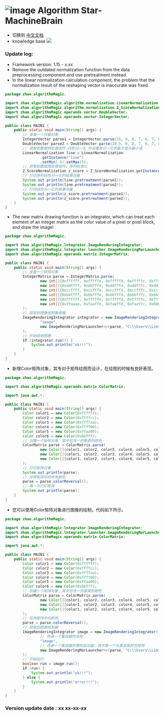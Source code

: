 # ![image](https://user-images.githubusercontent.com/113756063/194830221-abe24fcc-484b-4769-b3b7-ec6d8138f436.png) Algorithm Star-MachineBrain

- 切换到 [中文文档](https://github.com/BeardedManZhao/algorithmStar/blob/main/src_code/update/1.14_1.15-Chinese.md)
- knowledge base
  <a href="https://github.com/BeardedManZhao/algorithmStar/blob/main/KnowledgeDocument/knowledge%20base.md">
  <img src = "https://user-images.githubusercontent.com/113756063/194832492-f8c184c1-55e8-4f16-943a-34b99ac751d4.png"/>
  </a>

### Update log:

* Framework version: 1.15 - x.xx
* Remove the outdated normalization function from the data preprocessing component and use pretreatment instead.
* In the linear normalization calculation component, the problem that the normalization result of the reshaping vector
  is inaccurate was fixed.

```java
package zhao.algorithmMagic;

import zhao.algorithmMagic.algorithm.normalization.LinearNormalization;
import zhao.algorithmMagic.algorithm.normalization.Z_ScoreNormalization;
import zhao.algorithmMagic.operands.vector.DoubleVector;
import zhao.algorithmMagic.operands.vector.IntegerVector;

public class MAIN1 {
    public static void main(String[] args) {
        // 准备一个向量对象
        IntegerVector parse1 = IntegerVector.parse(15, 9, 8, 7, 6, 7, 8, 9, 10);
        DoubleVector parse2 = DoubleVector.parse(10.5, 9, 8, 7, 6, 7, 8, 9, 10);
        // 获取到数据预处理组件 线性归一化 并设置其归一化的最大值与最小值
        LinearNormalization line = LinearNormalization
                .getInstance("line")
                .setMin(-5).setMax(5);
        // 获取到数据预处理组件，序列标准化
        Z_ScoreNormalization z_score = Z_ScoreNormalization.getInstance("z_Score");
        // 打印序列线性归一化的结果向量
        System.out.println(line.pretreatment(parse1));
        System.out.println(line.pretreatment(parse2));
        // 打印线性归一化的结果向量
        System.out.println(z_score.pretreatment(parse1));
        System.out.println(z_score.pretreatment(parse2));
    }
}
```

* The new matrix drawing function is an integrator, which can treat each element of an integer matrix as the color value
  of a pixel or pixel block, and draw the image!

```java
package zhao.algorithmMagic;

import zhao.algorithmMagic.lntegrator.ImageRenderingIntegrator;
import zhao.algorithmMagic.lntegrator.launcher.ImageRenderingMarLauncher;
import zhao.algorithmMagic.operands.matrix.IntegerMatrix;

public class MAIN1 {
    public static void main(String[] args) {
        // 准备一个矩阵对象
        IntegerMatrix parse = IntegerMatrix.parse(
                new int[]{0xffffff, 0xfffffe, 0xfffffd, 0xfffffc, 0xfffffb},
                new int[]{0xddffff, 0xddfffe, 0xddfffd, 0xddfffc, 0xddfffb},
                new int[]{0xccffff, 0xccfffe, 0xccfffd, 0xccfffc, 0xccfffb},
                new int[]{0xbbffff, 0xbbfffe, 0xbbfffd, 0xbbfffc, 0xbbfffb},
                new int[]{0xffffff, 0xfffffe, 0xfffffd, 0xfffffc, 0xfffffb},
                new int[]{0xffaaaa, 0xfaaffe, 0xfaaffd, 0xfaaffc, 0x000000}
        );
        // 获取到图像绘制集成器
        ImageRenderingIntegrator integrator = new ImageRenderingIntegrator(
                "image",
                new ImageRenderingMarLauncher<>(parse, "C:\\Users\\Liming\\Desktop\\fsdownload\\test1.jpg")
        );
        // 开始绘制图像
        if (integrator.run()) {
            System.out.println("ok!!!");
        }
    }
}
```

* 新增Color矩阵对象，其专对于矩阵绘图而设计，在绘图的时候有良好表现。

```java
package zhao.algorithmMagic;

import zhao.algorithmMagic.operands.matrix.ColorMatrix;

import java.awt.*;

public class MAIN1 {
    public static void main(String[] args) {
        Color color1 = new Color(0xffffff);
        Color color2 = new Color(0xffffcc);
        Color color3 = new Color(0xffffaa);
        Color color4 = new Color(0xffff00);
        Color color5 = new Color(0xffaa00);
        Color color6 = new Color(0xbbfff);
        // 创建一个矩阵对象，其中包含一些像素的颜色
        ColorMatrix parse = ColorMatrix.parse(
                new Color[]{color1, color2, color3, color4, color5, color6},
                new Color[]{color1, color2, color3, color4, color5, color6},
                new Color[]{color1, color2, color3, color4, color5, color6}
        );
        // 打印矩阵对象
        System.out.println(parse);
        // 反转矩阵中的所有颜色
        parse = parse.colorReversal();
        // 再一次打印矩阵
        System.out.println(parse);
    }
}
```

* 您可以使用Color矩阵对象进行图像的绘制，代码如下所示。

```java
package zhao.algorithmMagic;

import zhao.algorithmMagic.lntegrator.ImageRenderingIntegrator;
import zhao.algorithmMagic.lntegrator.launcher.ImageRenderingMarLauncher;
import zhao.algorithmMagic.operands.matrix.ColorMatrix;

import java.awt.*;

public class MAIN1 {
    public static void main(String[] args) {
        Color color1 = new Color(0xffffff);
        Color color2 = new Color(0xffffcc);
        Color color3 = new Color(0xffffaa);
        Color color4 = new Color(0xffff00);
        Color color5 = new Color(0xffaa00);
        Color color6 = new Color(0xbbfff);
        // 创建一个矩阵对象，其中包含一些像素的颜色
        ColorMatrix parse = ColorMatrix.parse(
                new Color[]{color1, color2, color3, color4, color5, color6},
                new Color[]{color1, color2, color3, color4, color5, color6},
                new Color[]{color1, color2, color3, color4, color5, color6}
        );
        // 反转矩阵中的颜色
        parse = parse.colorReversal();
        // 获取到图像绘制器
        ImageRenderingIntegrator image = new ImageRenderingIntegrator(
                // 传递一个集成器的名称
                "image",
                // 传递一个集成器所需的启动器，其中第一个元素就是颜色矩阵
                new ImageRenderingMarLauncher<>(parse, "C:\\Users\\Liming\\Desktop\\test.jpg")
        );
        // 开始运行
        boolean run = image.run();
        if (run) {
            System.out.println("ok!!!");
        } else {
            System.out.println("error!!!");
        }
    }
}
```

### Version update date : xx xx-xx-xx